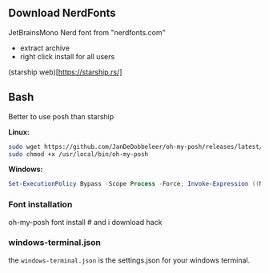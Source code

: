 ## Download NerdFonts
JetBrainsMono Nerd font from "nerdfonts.com"
- extract archive
- right click install for all users

(starship web)[https://starship.rs/]

## Bash
Better to use posh than starship


**Linux:**
```bash
sudo wget https://github.com/JanDeDobbeleer/oh-my-posh/releases/latest/download/posh-linux-amd64 -O /usr/local/bin/oh-my-posh
sudo chmod +x /usr/local/bin/oh-my-posh
```

**Windows:**
```powershell
Set-ExecutionPolicy Bypass -Scope Process -Force; Invoke-Expression ((New-Object System.Net.WebClient).DownloadString('https://ohmyposh.dev/install.ps1'))
```

### Font installation
oh-my-posh font install # and i download hack

### windows-terminal.json

the `windows-terminal.json` is the settings.json for your windows terminal. 